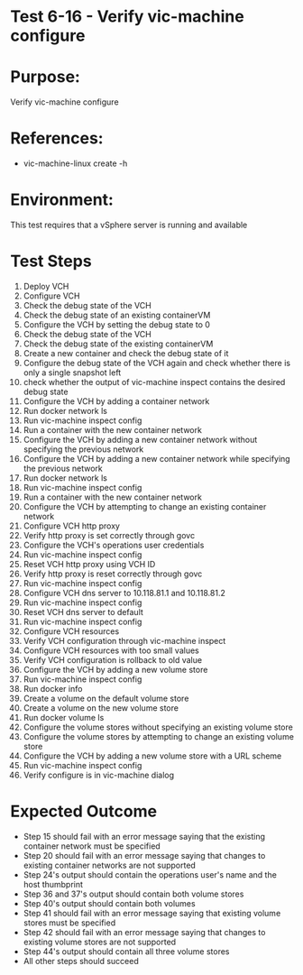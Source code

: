 Test 6-16 - Verify vic-machine configure
=======

# Purpose:
Verify vic-machine configure

# References:
* vic-machine-linux create -h

# Environment:
This test requires that a vSphere server is running and available

# Test Steps
1. Deploy VCH
2. Configure VCH
3. Check the debug state of the VCH
4. Check the debug state of an existing containerVM
5. Configure the VCH by setting the debug state to 0
6. Check the debug state of the VCH
7. Check the debug state of the existing containerVM
8. Create a new container and check the debug state of it
9. Configure the debug state of the VCH again and check whether there is only a single snapshot left
10. check whether the output of vic-machine inspect contains the desired debug state
11. Configure the VCH by adding a container network
12. Run docker network ls
13. Run vic-machine inspect config
14. Run a container with the new container network
15. Configure the VCH by adding a new container network without specifying the previous network
16. Configure the VCH by adding a new container network while specifying the previous network
17. Run docker network ls
18. Run vic-machine inspect config
19. Run a container with the new container network
20. Configure the VCH by attempting to change an existing container network
21. Configure VCH http proxy
22. Verify http proxy is set correctly through govc
23. Configure the VCH's operations user credentials
24. Run vic-machine inspect config
26. Reset VCH http proxy using VCH ID
26. Verify http proxy is reset correctly through govc
27. Run vic-machine inspect config
28. Configure VCH dns server to 10.118.81.1 and 10.118.81.2
29. Run vic-machine inspect config
30. Reset VCH dns server to default
31. Run vic-machine inspect config
32. Configure VCH resources
33. Verify VCH configuration through vic-machine inspect
34. Configure VCH resources with too small values
35. Verify VCH configuration is rollback to old value
35. Configure the VCH by adding a new volume store
36. Run vic-machine inspect config
37. Run docker info
38. Create a volume on the default volume store
39. Create a volume on the new volume store
40. Run docker volume ls
41. Configure the volume stores without specifying an existing volume store
42. Configure the volume stores by attempting to change an existing volume store
43. Configure the VCH by adding a new volume store with a URL scheme
44. Run vic-machine inspect config
45. Verify configure is in vic-machine dialog

# Expected Outcome
* Step 15 should fail with an error message saying that the existing container network must be specified
* Step 20 should fail with an error message saying that changes to existing container networks are not supported
* Step 24's output should contain the operations user's name and the host thumbprint
* Step 36 and 37's output should contain both volume stores
* Step 40's output should contain both volumes
* Step 41 should fail with an error message saying that existing volume stores must be specified
* Step 42 should fail with an error message saying that changes to existing volume stores are not supported
* Step 44's output should contain all three volume stores
* All other steps should succeed
